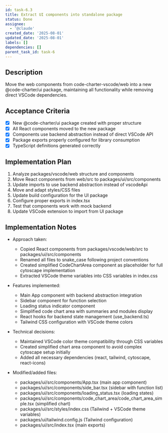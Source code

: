 ```yaml
---
id: task-6.3
title: Extract UI components into standalone package
status: Done
assignee:
  - '@claude'
created_date: '2025-08-01'
updated_date: '2025-08-01'
labels: []
dependencies: []
parent_task_id: task-6
---
```


## Description

Move the web components from code-charter-vscode/web into a new @code-charter/ui package, maintaining all functionality while removing direct VSCode dependencies.

## Acceptance Criteria

- [x] New @code-charter/ui package created with proper structure
- [x] All React components moved to the new package
- [x] Components use backend abstraction instead of direct VSCode API
- [x] Package exports properly configured for library consumption
- [x] TypeScript definitions generated correctly

## Implementation Plan

1. Analyze packages/vscode/web structure and components
2. Move React components from web/src to packages/ui/src/components
3. Update imports to use backend abstraction instead of vscodeApi
4. Move and adapt styles/CSS files
5. Update build configuration for the UI package
6. Configure proper exports in index.tsx
7. Test that components work with mock backend
8. Update VSCode extension to import from UI package

## Implementation Notes

- Approach taken:
  - Copied React components from packages/vscode/web/src to packages/ui/src/components
  - Renamed all files to snake_case following project conventions
  - Created simplified CodeChartArea component as placeholder for full cytoscape implementation
  - Extracted VSCode theme variables into CSS variables in index.css

- Features implemented:
  - Main App component with backend abstraction integration
  - Sidebar component for function selection
  - Loading status indicator component
  - Simplified code chart area with summaries and modules display
  - React hooks for backend state management (use_backend.ts)
  - Tailwind CSS configuration with VSCode theme colors

- Technical decisions:
  - Maintained VSCode color theme compatibility through CSS variables
  - Created simplified chart area component to avoid complex cytoscape setup initially
  - Added all necessary dependencies (react, tailwind, cytoscape, react-icons)

- Modified/added files:
  - packages/ui/src/components/App.tsx (main app component)
  - packages/ui/src/components/side_bar.tsx (sidebar with function list)
  - packages/ui/src/components/loading_status.tsx (loading states)
  - packages/ui/src/components/code_chart_area/code_chart_area_simple.tsx (simplified chart)
  - packages/ui/src/styles/index.css (Tailwind + VSCode theme variables)
  - packages/ui/tailwind.config.js (Tailwind configuration)
  - packages/ui/src/index.tsx (main exports)
